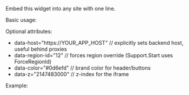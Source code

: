 Embed this widget into any site with one line.

Basic usage:
<script src="https://YOUR_APP_HOST/embed/chat-loader.js" async></script>

Optional attributes:
- data-host="https://YOUR_APP_HOST"  // explicitly sets backend host, useful behind proxies
- data-region-id="12"                // forces region override (Support.Start uses ForceRegionId)
- data-color="#0d6efd"               // brand color for header/buttons
- data-z="2147483000"               // z-index for the iframe

Example:
<script src="https://support.example.com/embed/chat-loader.js" data-region-id="5" async></script>
